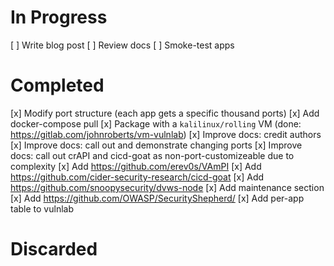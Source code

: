 # In Progress
[ ] Write blog post
[ ] Review docs
[ ] Smoke-test apps

# Completed
[x] Modify port structure (each app gets a specific thousand ports)
[x] Add docker-compose pull
[x] Package with a `kalilinux/rolling` VM (done: https://gitlab.com/johnroberts/vm-vulnlab)
[x] Improve docs: credit authors
[x] Improve docs: call out and demonstrate changing ports
[x] Improve docs: call out crAPI and cicd-goat as non-port-customizeable due to complexity
[x] Add https://github.com/erev0s/VAmPI
[x] Add https://github.com/cider-security-research/cicd-goat
[x] Add https://github.com/snoopysecurity/dvws-node
[x] Add maintenance section
[x] Add https://github.com/OWASP/SecurityShepherd/
[x] Add per-app table to vulnlab

# Discarded
